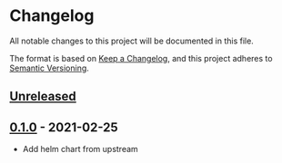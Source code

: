 # Changelog

All notable changes to this project will be documented in this file.

The format is based on [Keep a Changelog](https://keepachangelog.com/en/1.0.0/),
and this project adheres to [Semantic Versioning](https://semver.org/spec/v2.0.0.html).

## [Unreleased]

## [0.1.0] - 2021-02-25

- Add helm chart from upstream

[Unreleased]: https://github.com/giantswarm/goldilocks-app/compare/v0.1.0...HEAD
[0.1.0]: https://github.com/giantswarm/goldilocks-app/releases/tag/v0.1.0

